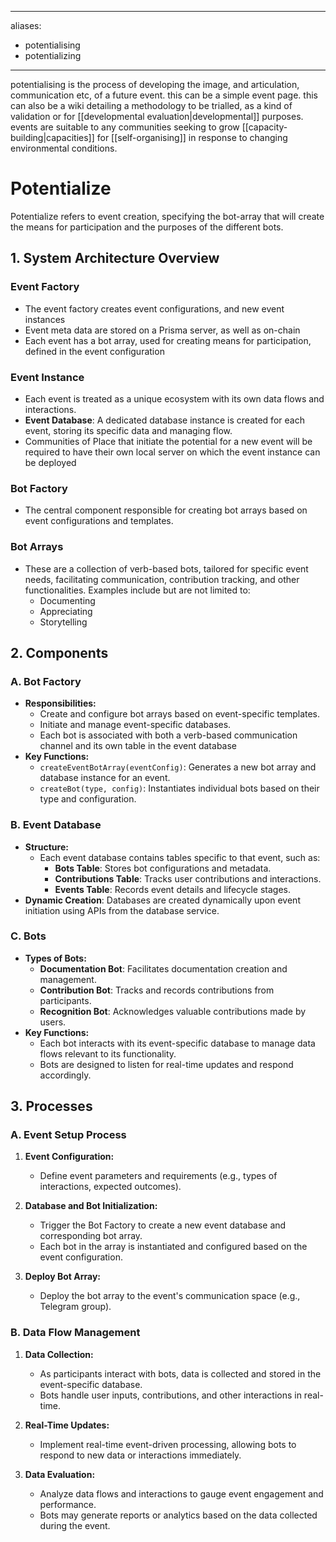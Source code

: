 ______________________________________________________________________

aliases:

- potentialising
- potentializing

______________________________________________________________________

potentialising is the process of developing the image, and articulation, communication etc, of a future event. this can be a simple event page. this can also be a wiki detailing a methodology to be trialled, as a kind of validation or for [[developmental evaluation|developmental]] purposes. events are suitable to any communities seeking to grow [[capacity-building|capacities]] for [[self-organising]] in response to changing environmental conditions.

# Potentialize

Potentialize refers to event creation, specifying the bot-array that will create the means for participation and the purposes of the different bots.

## **1. System Architecture Overview**

### Event Factory

- The event factory creates event configurations, and new event instances
- Event meta data are stored on a Prisma server, as well as on-chain
- Each event has a bot array, used for creating means for participation, defined in the event configuration

### Event Instance

- Each event is treated as a unique ecosystem with its own data flows and interactions.
- **Event Database**: A dedicated database instance is created for each event, storing its specific data and managing flow.
- Communities of Place that initiate the potential for a new event will be required to have their own local server on which the event instance can be deployed

### Bot Factory

- The central component responsible for creating bot arrays based on event configurations and templates.

### Bot Arrays

- These are a collection of verb-based bots, tailored for specific event needs, facilitating communication, contribution tracking, and other functionalities. Examples include but are not limited to:
  - Documenting
  - Appreciating
  - Storytelling

## **2. Components**

### **A. Bot Factory**

- **Responsibilities:**
  - Create and configure bot arrays based on event-specific templates.
  - Initiate and manage event-specific databases.
  - Each bot is associated with both a verb-based communication channel and its own table in the event database
- **Key Functions:**
  - `createEventBotArray(eventConfig)`: Generates a new bot array and database instance for an event.
  - `createBot(type, config)`: Instantiates individual bots based on their type and configuration.

### **B. Event Database**

- **Structure:**
  - Each event database contains tables specific to that event, such as:
    - **Bots Table**: Stores bot configurations and metadata.
    - **Contributions Table**: Tracks user contributions and interactions.
    - **Events Table**: Records event details and lifecycle stages.
- **Dynamic Creation**: Databases are created dynamically upon event initiation using APIs from the database service.

### **C. Bots**

- **Types of Bots:**
  - **Documentation Bot**: Facilitates documentation creation and management.
  - **Contribution Bot**: Tracks and records contributions from participants.
  - **Recognition Bot**: Acknowledges valuable contributions made by users.
- **Key Functions:**
  - Each bot interacts with its event-specific database to manage data flows relevant to its functionality.
  - Bots are designed to listen for real-time updates and respond accordingly.

## **3. Processes**

### **A. Event Setup Process**

1. **Event Configuration:**

   - Define event parameters and requirements (e.g., types of interactions, expected outcomes).

1. **Database and Bot Initialization:**

   - Trigger the Bot Factory to create a new event database and corresponding bot array.
   - Each bot in the array is instantiated and configured based on the event configuration.

1. **Deploy Bot Array:**

   - Deploy the bot array to the event's communication space (e.g., Telegram group).

### **B. Data Flow Management**

1. **Data Collection:**

   - As participants interact with bots, data is collected and stored in the event-specific database.
   - Bots handle user inputs, contributions, and other interactions in real-time.

1. **Real-Time Updates:**

   - Implement real-time event-driven processing, allowing bots to respond to new data or interactions immediately.

1. **Data Evaluation:**

   - Analyze data flows and interactions to gauge event engagement and performance.
   - Bots may generate reports or analytics based on the data collected during the event.
